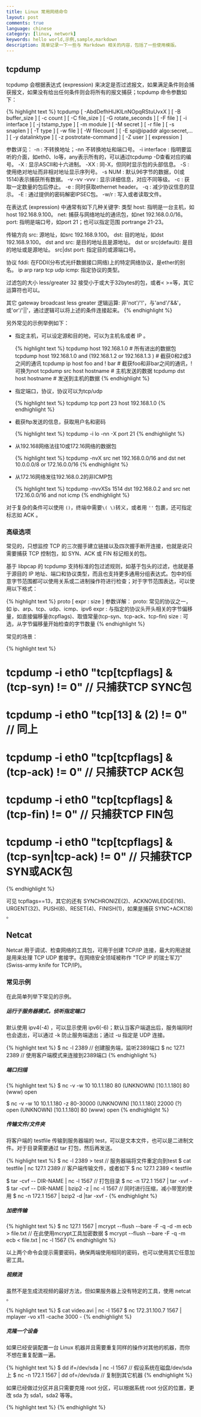 ```yaml
---
title: Linux 常用网络命令
layout: post
comments: true
language: chinese
category: [linux, network]
keywords: hello world,示例,sample,markdown
description: 简单记录一下一些与 Markdown 相关的内容，包括了一些使用模版。
---
```



<!-- more -->

## tcpdump

tcpdump 会根据表达式 (expression) 来决定是否过滤报文，如果满足条件则会捕获报文，如果没有给出任何条件则会将所有的报文捕获；tcpdump 命令参数如下：

{% highlight text %}
tcpdump [ -AbdDefhHIJKlLnNOpqRStuUvxX ] [ -B buffer_size ] [ -c count ]
        [ -C file_size ] [ -G rotate_seconds ] [ -F file ]
        [ -i interface ] [ -j tstamp_type ] [ -m module ] [ -M secret ]
        [ -r file ] [ -s snaplen ] [ -T type ] [ -w file ]
        [ -W filecount ]
        [ -E spi@ipaddr algo:secret,...  ]
        [ -y datalinktype ] [ -z postrotate-command ] [ -Z user ]
        [ expression ]

参数详见：
  -n           : 不转换地址；-nn 不转换地址和端口号。
  -i interface : 指明要监听的介面，如eth0、lo等，any表示所有的，可以通过tcpdump -D查看对应的编号。
  -X           : 显示ASCII和十六进制。
  -XX          : 同-X，但同时显示包的头部信息。
  -S           : 使用绝对地址而非相对地址显示序列号。
  -s NUM       : 默认96字节的数据，0(或1514)表示捕获所有数据。
  -v -vv -vvv  : 显示详细信息，对应不同等级。
  -c           : 获取一定数量的包后停止。
  -e           : 同时获取ethernet header。
  -q           : 减少协议信息的显示。
  -E           : 通过提供的密码解密IPSEC包。
  -w/r         : 写入或者读取文件。

在表达式 (expression) 中通常有如下几种关键字:
  类型
    host: 指明是一台主机，如host 192.168.9.100。
    net: 捕获与网络地址的通讯包，如net 192.168.0.0/16。
    port: 指明是端口号，如port 21；也可以指定范围 portrange 21-23。

  传输方向
    src: 源地址，如src 192.168.9.100。
    dst: 目的地址，如dst 192.168.9.100。
    dst and src: 是目的地址且是源地址。
    dst or src(default): 是目的地址或是源地址。
    src|dst port: 指定目的或源端口号。

  协议
    fddi: 在FDDI(分布式光纤数据接口网络)上的特定网络协议，是ether的别名。
    ip arp rarp tcp udp icmp: 指定协议的类型。

  过滤包的大小
    less/greater 32 接受小于或大于32bytes的包，或者< >=等，其它运算符也可以。

  其它
    gateway broadcast less greater
    逻辑运算: 非'not'/'!'，与'and'/'&&'，或'or'/'||'，通过逻辑可以将上述的条件连接起来。
{% endhighlight %}

另外常见的示例举例如下：

<ul><li>
指定主机，可以设定源和目的地，可以为主机名或者 IP 。<br>

{% highlight text %}
tcpdump host 192.168.1.0                                      # 所有进出的数据包
tcpdump host 192.168.1.0 and \(192.168.1.2 or 192.168.1.3 \)  # 截获0和2或3之间的通讯
tcpdump ip host foo and ! bar                                 # 截获foo和非bar之间的通讯，!可换为not
tcpdump src host hostname                                     # 主机发送的数据
tcpdump dst host hostname                                     # 发送到主机的数据
{% endhighlight %} </li><li>

指定端口，协议，协议可以为tcp/udp<br>

{% highlight text %}
tcpdump tcp port 23 host 192.168.1.0
{% endhighlight %} </li><li>

截获ftp发送的信息，获取用户名和密码<br>

{% highlight text %}
tcpdump -i lo -nn -X port 21
{% endhighlight %} </li><li>

从192.168网络法往10或172.16网络的数据包<br>

{% highlight text %}
tcpdump -nvX src net 192.168.0.0/16 and dst net 10.0.0.0/8 or 172.16.0.0/16
{% endhighlight %} </li><li>

从172.16网络发往192.168.0.2的非ICMP包<br>

{% highlight text %}
tcpdump -nvvXSs 1514 dst 192.168.0.2 and src net 172.16.0.0/16 and not icmp
{% endhighlight %}
</li></ul>

对于复杂的条件可以使用 ```()```，终端中需要```\( \)```转义，或者用 ```''``` 包裹，还可指定标志如 ACK 。

### 高级选项

常见的，只想监控 TCP 的三次握手建立链接以及四次握手断开连接，也就是说只需要捕获 TCP 控制包，如 SYN、ACK 或 FIN 标记相关的包。

基于 libpcap 的 tcpdump 支持标准的包过滤规则，如基于包头的过滤，也就是基于源目的 IP 地址、端口和协议类型，而且也支持更多通用分组表达式。包中的任意字节范围都可以使用关系或二进制操作符进行检查；对于字节范围表达，可以使用以下格式：

{% highlight text %}
proto [ expr : size ]
参数详解：
  proto: 常见的协议之一，如 ip、arp、tcp、udp、icmp、ipv6
  expr : 与指定的协议头开头相关的字节偏移量，如直接偏移量(tcpflags)、取值常量(tcp-syn、tcp-ack、tcp-fin)
  size : 可选，从字节偏移量开始检查的字节数量
{% endhighlight %}

常见的场景：

{% highlight text %}
# tcpdump -i eth0 "tcp[tcpflags] & (tcp-syn) != 0"           // 只捕获TCP SYNC包
# tcpdump -i eth0 "tcp[13] & (2) != 0"                       // 同上

# tcpdump -i eth0 "tcp[tcpflags] & (tcp-ack) != 0"           // 只捕获TCP ACK包
# tcpdump -i eth0 "tcp[tcpflags] & (tcp-fin) != 0"           // 只捕获TCP FIN包
# tcpdump -i eth0 "tcp[tcpflags] & (tcp-syn|tcp-ack) != 0"   // 只捕获TCP SYN或ACK包
{% endhighlight %}

可见 tcpflags==13，其它的还有 SYNCHRONIZE(2)、ACKNOWLEDGE(16)、URGENT(32)、PUSH(8)、RESET(4)、FINISH(1)，如果是捕获 SYNC+ACK(18) 。

<!--
Traffic with the ‘Evil Bit’ Set
# tcpdump ‘ip[6] & 128 != 0‘
通过如下方式方便记忆。
Unskilled Attackers Pester Real Security Folks
Unskilled = URG
Attackers = ACK
Pester = PSH
Real = RST
Security = SYN
Folks = FIN
-->


## Netcat

Netcat 用于调试、检查网络的工具包，可用于创建 TCP/IP 连接，最大的用途就是用来处理 TCP UDP 套接字。在网络安全领域被称作 "TCP IP 的瑞士军刀" (Swiss-army knife for TCP/IP)。


<!--
2.2.1  网络连接
　　类似于Telnet的功能，使用Netcat能够简便地登录到目标机上开放的端口。
　　例如，
nc mail.server.net 25
　　向mail.server.net的25号TCP端口发起连接。

2.2.2  端口扫描
　　Netcat同样可以进行端口扫描，但与Nmap相比，它的性能及使用范围都很有限。如果只想简单地探测几个端口的开放状态，使用Netcat也可行。
　　端口扫描格式如下：
nc –v –z hostnameport[s]
　　实例：
nc –v –z www.yahoo.com 80 22
　　扫描yahoo网站的80、22端口，判断其是否开放。

2.2.3  文件传输
　　Netcat最初的用途就是文件传输，它可以像Cat命令一样将读取的文件重定向到网络上的另外的文件。Netcat在网络应用中既可以当做服务器端，开启本机一个监听端口，也可以作为客户端向其他服务器端口发起连接。所以，文件传输，即是在两端分别运行Netcat。
　　在接受端，运行Netcat开启端口监听服务。
nc –L –p 4444 >receivedfile.zip
　　此处-L启动监听模式（即作为服务器端），开启4444端口，将接受到的数据写入到文件somefile.zip中。
　　而在发送端，只需连接该服务器端开放的端口，并选择需要发送的文件。
nc 192.168.1.43 4444< testfile.zip
　　使用<符号输入testfile.zip文件，并向目标机的4444端口发起连接。在建立连接成功后，发送端会将文件传送到接收端，接受端将收到的数据写入receivedfile.zip文件。整个过程，比较类似于cat命令，因为具体的网络传输过程由Netcat负责。

2.2.4  开启后门
　　Netcat甚至也可以用作后门程序。如果用户已经侵入到一台计算机，那么让该计算机在开机后（或其他条件下）自动启动Netcat，打开指定的端口，等待用户连接，在连接成功后执行特定程序（如cmd.exe，以便远程执行命令）。
nc –L –p 4444 –e cmd.exe
　　以监听模式启动Netcat，开启TCP端口4444，在与客户端成功建立连接后，执行cmd.exe程序（-e cmd.exe，此处为用户打开命令行执行窗口，用户可以通过命令操作此计算机）。
　　在客户端，直接连接目标机的4444端口即可。
nc 192.168.1.43 4444
　　连接后，客户端可以接收到一个命令行窗口。

2.2.5  端口转发
　　端口转发（PortForwarding）也是Netcat比较实用的用法。先将Netcat作为服务器接收其他主机的连接，然后将连接的数据转发另外的目标机端口。
　　比如：
mkfifo backpipe
nc -l 12345  0<backpipe | nc www.google.com 801>backpipe
　　比如，此处开启端口12345，作为www.google.com的代理。其他无法直接登陆google的用户可以通过此代理端口来与google进行交互。这里创建了一个fifo，是为实现双向数据通讯，因为管道运算符本身是单向的。

2.2.6  标语提取
　　标语提取（BannerGrabbing）的含义是抓取应用程序在建立连接后打印的标语提示信息，例如建立FTP连接后，FTP服务器可能打印出提示信息：FTP xxx.xxx等数据。
　　所以，根据服务器打印的信息，有时可以推断出对方服务程序的详细版本。这也是Nmap进行服务与版本侦测采用方法。
　　例如，首先创建一份文件，包含以下文本：
[plain] view plaincopy
HEAD / HTTP/1.0
<return>
<return>
　　然后，将此文件发送到目标服务器的80端口，诱发对方发送HTTP首部数据。
cat file>nc -vv -w 2 www.cnn.com 80 >output.txt
　　然后可从output.txt查看到对方的发送的HEAD的标语信息。


2.2.7  其他功能
　　Netcat其他常用的功能：
支持完全的DNS转发、逆向检查
支持用户指定源端口
支持用户指定源端IP地址
内置宽松源路由能力（loosesource-routing capability）
慢速发送模式，可指定每隔多少秒发送一行文本
将发送或接收数据以16进制格式导出


<pre style="font-size:0.8em; face:arial;">
-k     设置keepalive选项


root@10.1.1.43:~# nc -h
[v1.10-38]
connect to somewhere:   nc [-options] hostname port[s] [ports] ...
listen for inbound: nc -l -p port [-options] [hostname] [port]
options:
    -c shell commands   as `-e'; use /bin/sh to exec [dangerous!!]
    -e filename     program to exec after connect [dangerous!!]
    -b          allow broadcasts
    -g gateway      source-routing hop point[s], up to 8                          设置路由器跃程通信网关，最高可设置8个。
    -G num          source-routing pointer: 4, 8, 12, ...                         设置来源路由指向器，其数值为4的倍数。
    -h          this cruft
    -i secs         delay interval for lines sent, ports sca                      延时的间隔
    -l          listen mode, for inbound connects                             监听模式,入站连接
    -n          numeric-only IP addresses, no DNS                             直接使用ip地址,而不用域名服务器
    -o file         hex dump of traffic                                           指定文件名称，把往来传输的数据以16进制字码倾倒成该文件保存。
    -p port         local port number                                             本地端口
    -r          randomize local and remote ports                              随机本地和远程端口
    -q secs         quit after EOF on stdin and delay of secs
    -s addr         local source address
    -T tos          set Type Of Service
    -t          answer TELNET negotiation
    -u          UDP mode                                                      udp  模式
    -v          verbose [use twice to be more verbose]                        显示过程,vv 更多
    -w secs         timeout for connects and final net reads                      等待连接超时
    -z          zero-I/O mode [used for scanning]                             使用输入/输出模式，只在扫描通信端口时使用。
</pre>
-->



### 常见示例

在此简单列举下常见的示例。

##### 运行于服务器模式，侦听指定端口

默认使用 ipv4(-4) ，可以显示使用 ipv6(-6)；默认当客户端退出后，服务端同时也会退出，可以通过 -k 防止服务端退出；通过 -u 指定是 UDP 连接。

{% highlight text %}
$ nc -l 2389                                     // 创建服务端，监听2389端口
$ nc 127.1 2389                                  // 使用客户端模式来连接到2389端口
{% endhighlight %}

##### 端口扫描

{% highlight text %}
$ nc -v -w 10 10.1.1.180 80
(UNKNOWN) [10.1.1.180] 80 (www) open

$ nc -v -w 10 10.1.1.180 -z 80-30000
(UNKNOWN) [10.1.1.180] 22000 (?) open
(UNKNOWN) [10.1.1.180] 80 (www) open
{% endhighlight %}

##### 传输文件/文件夹

将客户端的 testfile 传输到服务器端的 test，可以是文本文件，也可以是二进制文件。对于目录需要通过 tar 打包，然后再发送。

{% highlight text %}
$ nc -l 2389 > test                              // 服务器端将文件重定向到test
$ cat testfile | nc 127.1 2389                   // 客户端传输文件，或者如下
$ nc 127.1 2389 &lt; testfile

$ tar -cvf -- DIR-NAME | nc -l 1567              // 打包目录
$ nc -n 172.1 1567 | tar -xvf -
$ tar -cvf -- DIR-NAME | bzip2 -z | nc -l 1567   // 同时进行压缩，减小带宽的使用
$ nc -n 172.1 1567 | bzip2 -d |tar -xvf -
{% endhighlight %}

##### 加密传输

{% highlight text %}
$ nc 127.1 1567 | mcrypt --flush --bare -F -q -d -m ecb > file.txt   // 在此使用mcrypt工具加密数据
$ mcrypt --flush --bare -F -q -m ecb < file.txt | nc -l 1567
{% endhighlight %}

以上两个命令会提示需要密码，确保两端使用相同的密码，也可以使用其它任意加密工具。

##### 视频流

虽然不是生成流视频的最好方法，但如果服务器上没有特定的工具，使用 netcat 。

{% highlight text %}
$ cat video.avi | nc -l 1567
$ nc 172.31.100.7 1567 | mplayer -vo x11 -cache 3000 -
{% endhighlight %}

##### 克隆一个设备

如果已经安装配置一台 Linux 机器并且需要重复同样的操作对其他的机器，而你不想在重复配置一遍。

{% highlight text %}
$ dd if=/dev/sda | nc -l 1567             // 假设系统在磁盘/dev/sda上
$ nc -n 172.1 1567 | dd of=/dev/sda       // 复制到其它机器
{% endhighlight %}

如果已经做过分区并且只需要克隆 root 分区，可以根据系统 root 分区的位置，更改 sda 为 sda1，sda2 等等。

<!--
超时控制????<br>
多数情况我们不希望连接一直保持，那么我们可以使用 -w 参数来指定连接的空闲超时时间，该参数紧接一个数值，代表秒数，如果连接超过指定时间则连接会被终止。
<pre style="font-size:0.8em; face:arial;">
$ nc -l 2389
$ nc -w 10 localhost 2389                // 该连接将在 10 秒后中断。
</pre>
注意: 不要在服务器端同时使用 -w 和 -l 参数，因为 -w 参数将在服务器端无效果。
-->








{% highlight text %}
{% endhighlight %}
